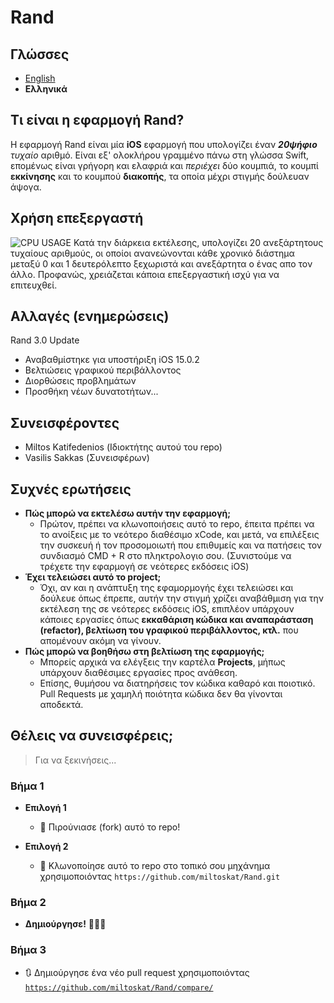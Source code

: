 # Rand

## Γλώσσες
* <a href="https://github.com/miltoskat/Rand/blob/master/readme.md" target="_blank">English</a>
* **Ελληνικά**

## Τι είναι η εφαρμογή Rand?
Η εφαρμογή Rand είναι μία **iOS** εφαρμογή που υπολογίζει έναν ***20ψήφιο*** *τυχαίο* αριθμό. Είναι εξ' ολοκλήρου γραμμένο πάνω στη γλώσσα Swift, επομένως είναι γρήγορη και ελαφριά και *περιέχει* δύο κουμπιά, το κουμπί **εκκίνησης** και το κουμπού **διακοπής**, τα οποία μέχρι στιγμής δούλευαν άψογα.

## Χρήση επεξεργαστή

![CPU USAGE](https://miltoskat.github.io/Rand/Images/cpuUsage.png)
Κατά την διάρκεια εκτέλεσης, υπολογίζει 20 ανεξάρτητους τυχαίους αριθμούς, οι οποίοι ανανεώνονται κάθε χρονικό διάστημα μεταξύ 0 και 1 δευτερόλεπτο ξεχωριστά και ανεξάρτητα ο ένας απο τον άλλο.
Προφανώς, χρειάζεται κάποια επεξεργαστική ισχύ για να επιτευχθεί.

## Αλλαγές (ενημερώσεις)
Rand 3.0 Update
* Αναβαθμίστηκε για υποστήριξη iOS 15.0.2
* Βελτιώσεις γραφικού περιβάλλοντος
* Διορθώσεις προβλημάτων
* Προσθήκη νέων δυνατοτήτων...

## Συνεισφέροντες
* Miltos Katifedenios (Ιδιοκτήτης αυτού του repo)
* Vasilis Sakkas (Συνεισφέρων)

## Συχνές ερωτήσεις

- **Πώς μπορώ να εκτελέσω αυτήν την εφαρμογή;**
    - Πρώτον, πρέπει να κλωνοποιήσεις αυτό το repo, έπειτα πρέπει να το ανοίξεις με το νεότερο διαθέσιμο xCode, και μετά, να επιλέξεις την συσκευή ή τον προσομοιωτή που επιθυμείς και να πατήσεις τον συνδιασμό CMD + R στο πληκτρολογιο σου. (Συνιστούμε να τρέχετε την εφαρμογή σε νεότερες εκδόσεις iOS)
- **Έχει τελειώσει αυτό το project;**
    - Όχι, αν και η ανάπτυξη της εφαμορμογής έχει τελειώσει και δούλευε όπως έπρεπε, αυτήν την στιγμή χρίζει αναβάθμιση για την εκτέλεση της σε νεότερες εκδόσεις iOS, επιπλέον υπάρχουν κάποιες εργασίες όπως **εκκαθάριση κώδικα και αναπαράσταση (refactor), βελτίωση του γραφικού περιβάλλοντος, κτλ.** που απομένουν ακόμη να γίνουν.
- **Πώς μπορώ να βοηθήσω στη βελτίωση της εφαρμογής;**
    - Μπορείς αρχικά να ελέγξεις την καρτέλα **Projects**, μήπως υπάρχουν διαθέσιμες εργασίες προς ανάθεση.
    - Επίσης, θυμήσου να διατηρήσεις τον κώδικα καθαρό και ποιοτικό. Pull Requests με χαμηλή ποιότητα κώδικα δεν θα γίνονται αποδεκτά.

## Θέλεις να συνεισφέρεις;

> Για να ξεκινήσεις...

### Βήμα 1

- **Επιλογή 1**
    - 🍴 Πιρούνιασε (fork) αυτό το repo!

- **Επιλογή 2** 
    - 👯 Κλωνοποίησε αυτό το repo στο τοπικό σου μηχάνημα χρησιμοποιόντας `https://github.com/miltoskat/Rand.git`

### Βήμα 2

- **Δημιούργησε!** 🔨🔨🔨

### Βήμα 3

- 🔃 Δημιούργησε ένα νέο pull request χρησιμοποιόντας <a href="https://github.com/miltoskat/Rand/compare/" target="_blank">`https://github.com/miltoskat/Rand/compare/`</a>
